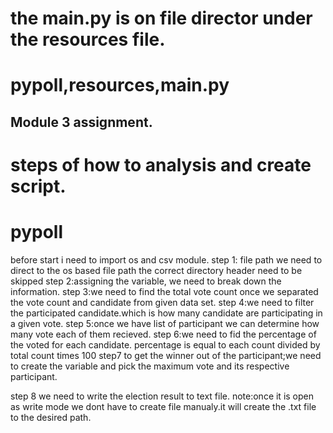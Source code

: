 # the main.py is on file director under the resources file.
# pypoll,resources,main.py


## Module 3 assignment.
# steps of how to analysis and create script.
# pypoll

before start i need to import os and csv module.
step 1: file path
 we need to direct to the os based file path the correct directory
 header need to be skipped
 step 2:assigning the variable, we need to break down the information.
 step 3:we need to find the total vote count once we separated the vote count and candidate from given data set.
 step 4:we need to filter the participated candidate.which is how many candidate are participating in a given vote.
 step 5:once we have list of participant we can determine how many vote each of them recieved.
 step 6:we need to fid the percentage of the voted for each candidate.
            percentage is equal to each count divided by total count times 100
step7 to get the winner out of the participant;we need to create the variable and pick the maximum vote and its respective participant.

step 8 we need to write the election result to text file.
 note:once it is open as write mode we dont have to create file manualy.it will create the .txt file to the desired path.


